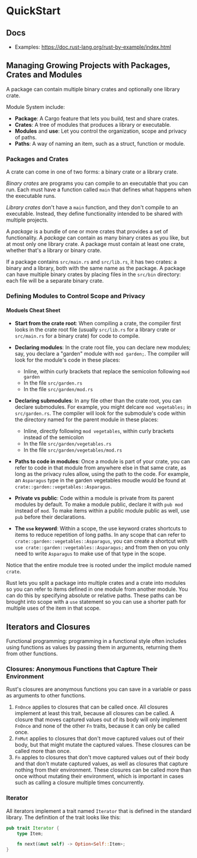 # QuickStart

## Docs

- Examples: https://doc.rust-lang.org/rust-by-example/index.html

## Managing Growing Projects with Packages, Crates and Modules

A package can contain multiple binary crates and optionally one library crate.

Module System include:

- **Package**: A Cargo feature that lets you build, test and share crates.
- **Crates**: A tree of modules that produces a library or executable.
- **Modules** and **use**: Let you control the organization, scope and privacy of paths.
- **Paths**: A way of naming an item, such as a struct, function or module.

### Packages and Crates

A crate can come in one of two forms: a binary crate or a library crate.

*Binary crates* are programs you can compile to an executable that you can run.
Each must have a function called `main` that defines what happens when the
executable runs.

*Library crates* don't have a `main` function, and they don't compile to an
executable. Instead, they define functionality intended to be shared with
multiple projects.

A *package* is a bundle of one or more crates that provides a set of functionality.
A *package* can contain as many binary crates as you like, but at most only one
library crate. A package must contain at least one crate, whether that's a library
or binary crate.

If a package contains `src/main.rs` and `src/lib.rs`, it has two crates: a binary
and a library, both with the same name as the package. A package can have multiple
binary crates by placing files in the `src/bin` directory: each file will be a
separate binary crate.

### Defining Modules to Control Scope and Privacy

#### Moduels Cheat Sheet

- **Start from the crate root**: When compiling a crate, the compiler first looks in
the crate root file (usually `src/lib.rs` for a library crate or `src/main.rs`
for a binary crate) for code to compile.
- **Declaring modules**: In the crate root file, you can declare new modules; say,
you declare a "garden" module with `mod garden;`. The compiler will look for the
module's code in these places:
  - Inline, within curly brackets that replace the semicolon following `mod garden`
  - In the file `src/garden.rs`
  - In the file `src/garden/mod.rs`

- **Declaring submodules**: In any file other than the crate root, you can declare
submodules. For example, you might delcare `mod vegetables;` in `src/garden.rs`.
The compiler will look for the submodule's code within the directory named for the
parent module in these places:
  - Inline, directly following `mod vegetables`, within curly brackets instead
    of the semicolon
  - In the file `src/garden/vegetables.rs`
  - In the file `src/garden/vegetables/mod.rs`

- **Paths to code in modules**: Once a module is part of your crate, you can refer
to code in that module from anywhere else in that same crate, as long as the privacy
rules allow, using the path to the code. For example, an `Asparagus` type in the
garden vegetables moudle would be found at `crate::garden::vegetables::Asparagus`.

- **Private vs public**: Code within a module is private from its parent modules
by default. To make a module public, declare it with `pub mod` instead of `mod`.
To make items within a public module public as well, use `pub` before their declarations.

- **The `use` keyword**: Within a scope, the use keyword crates shortcuts to
items to reduce repetition of long paths. In any scope that can refer to
`crate::garden::vegetables::Asparagus`, you can create a shortcut with
`use crate::garden::vegetables::Asparagus;` and from then on you only need to
write `Asparagus` to make use of that type in the scope.

Notice that the entire module tree is rooted under the implict module named `crate`.

Rust lets you split a package into multiple crates and a crate into modules so
you can refer to items defined in one module from another module. You can do this
by specifying absolute or relative paths. These paths can be brought into scope
with a `use` statement so you can use a shorter path for multiple uses of the item
in that scope.

## Iterators and Closures

Functional programming: programming in a functional style often includes using functions
as values by passing them in arguments, returning them from other functions.

### Closures: Anonymous Functions that Capture Their Environment

Rust's closures are anonymous functions you can save in a variable or pass as arguments
to other functions.

1. `FnOnce` applies to closures that can be called once. All closures implement at least
this trait, because all closures can be called. A closure that moves captured values
out of its body will only implement `FnOnce` and none of the other `Fn` traits, because
it can only be called once.
2. `FnMut` applies to closures that don't move captured values out of their body,
but that might mutate the captured values. These closures can be called more than once.
3. `Fn` apples to closures that don't move captured values out of their body and that
don't mutate captured values, as well as closures that capture nothing from their environment.
These closures can be called more than once without mutating their environment, which is
important in cases such as calling a closure multiple times concurrently.

### Iterator

All iterators implement a trait named `Iterator` that is defined in the standard library.
The definition of the trait looks like this:

```rust
pub trait Iterator {
    type Item;

    fn next(&mut self) -> Option<Self::Item>;
}
```